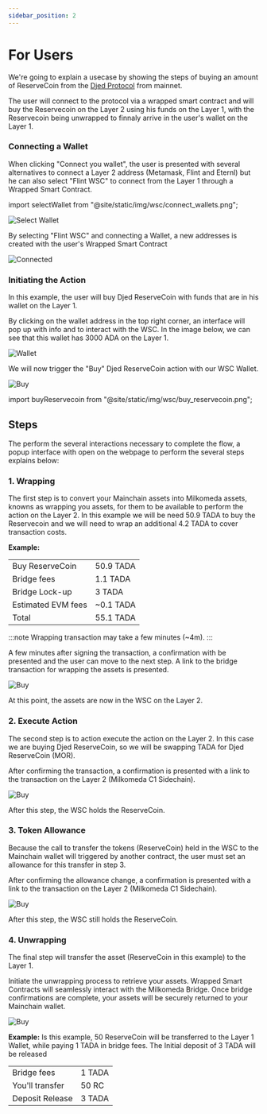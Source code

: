 ```yaml
---
sidebar_position: 2
---
```



# For Users

We're going to explain a usecase by showing the steps of buying an amount of ReserveCoin from the [Djed Protocol](https://bafybeiecog5fbxooyh7o6444zkw4mvucsreytwyq2fnzisxuocsuzmr3va.on.fleek.co/rc) from mainnet.

The user will connect to the protocol via a wrapped smart contract and will buy the Reservecoin on the Layer 2 using his funds on the Layer 1, with the Reservecoin being unwrapped to finnaly arrive in the user's wallet on the Layer 1.


### Connecting a Wallet 
When clicking "Connect you wallet", the user is presented with several alternatives to connect a Layer 2 address (Metamask, Flint and Eternl) but he can also select "Flint WSC" to connect from the Layer 1 through a Wrapped Smart Contract.


import selectWallet from "@site/static/img/wsc/connect_wallets.png";



![Select Wallet](/img/wsc/connect_wallets.png)


By selecting "Flint WSC" and connecting a Wallet, a new addresses is created with the user's Wrapped Smart Contract


![Connected](/img/wsc/connected.png)


### Initiating the Action

In this example, the user will buy Djed ReserveCoin with funds that are in his wallet on the Layer 1.

By clicking on the wallet address in the top right corner, an interface will pop up with info and to interact with the WSC.
In the image below, we can see that this wallet has 3000 ADA on the Layer 1.

![Wallet](/img/wsc/wallet.png)


We will now trigger the "Buy" Djed ReserveCoin action with our WSC Wallet.

![Buy](/img/wsc/buy_reservecoin.png)



import buyReservecoin from "@site/static/img/wsc/buy_reservecoin.png";

<!-- <img className="img-full" src={buyReservecoin} alt="Buy ReserveCoin" /> -->




## Steps

The perform the several interactions necessary to complete the flow, a popup interface with open on the webpage to perform the several steps explains below:

### 1. Wrapping
The first step is to convert your Mainchain assets into Milkomeda assets, knowns as wrapping you assets, for them to be available to perform the action on the Layer 2. In this example we will be need 50.9 TADA to buy the Reservecoin and we will need to wrap an additional 4.2 TADA to cover transaction costs.

**Example:**

|  |  |
|---|---|
| Buy ReserveCoin | 50.9 TADA |
| Bridge fees | 1.1 TADA |
| Bridge Lock-up | 3 TADA |
| Estimated EVM fees |  ~0.1 TADA |
| Total | 55.1 TADA |


:::note
Wrapping transaction may take a few minutes (~4m).
:::


A few minutes after signing the transaction, a confirmation with be presented and the user can move to the next step. A link to the bridge transaction for wrapping the assets is presented.

![Buy](/img/wsc/djed_step1.png)

At this point, the assets are now in the WSC on the Layer 2.



### 2. Execute Action
The second step is to action execute the action on the Layer 2. In this case we are buying Djed ReserveCoin, so we will be swapping TADA for Djed ReserveCoin (MOR).

After confirming the transaction, a confirmation is presented with a link to the transaction on the Layer 2 (Milkomeda C1 Sidechain).

![Buy](/img/wsc/djed_step2.png)

After this step, the WSC holds the ReserveCoin.


### 3. Token Allowance
Because the call to transfer the tokens (ReserveCoin) held in the WSC to the Mainchain wallet will triggered by another contract, the user must set an allowance for this transfer in step 3.

After confirming the allowance change, a confirmation is presented with a link to the transaction on the Layer 2 (Milkomeda C1 Sidechain).

![Buy](/img/wsc/djed_step3.png)

After this step, the WSC still holds the ReserveCoin.



### 4. Unwrapping
The final step will transfer the asset (ReserveCoin in this example) to the Layer 1.

Initiate the unwrapping process to retrieve your assets. Wrapped Smart Contracts will seamlessly interact with the Milkomeda Bridge. Once bridge confirmations are complete, your assets will be securely returned to your Mainchain wallet.

![Buy](/img/wsc/djed_step4.png)

**Example:**
Is this example, 50 ReserveCoin will be transferred to the Layer 1 Wallet, while paying 1 TADA in bridge fees. The Initial deposit of 3 TADA will be released

| | |
|---|---|
| Bridge fees | 1 TADA |
| You'll transfer | 50 RC |
| Deposit Release | 3 TADA |


